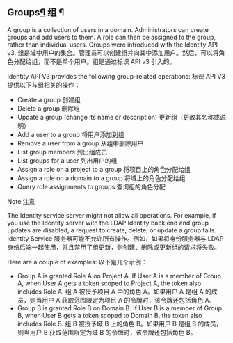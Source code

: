 ## Groups[¶](https://docs.openstack.org/keystone/yoga/admin/identity-concepts.html#groups) 组 ¶

A group is a collection of users in a domain. Administrators can create groups and add users to them. A role can then be assigned to the group, rather than individual users. Groups were introduced with the Identity API v3.
组是域中用户的集合。管理员可以创建组并向其中添加用户。然后，可以将角色分配给组，而不是单个用户。组是通过标识 API v3 引入的。

Identity API V3 provides the following group-related operations:
标识 API V3 提供以下与组相关的操作：

- Create a group 创建组
- Delete a group 删除组
- Update a group (change its name or description)
  更新组（更改其名称或说明）
- Add a user to a group
  将用户添加到组
- Remove a user from a group
  从组中删除用户
- List group members 列出组成员
- List groups for a user
  列出用户的组
- Assign a role on a project to a group
  将项目上的角色分配给组
- Assign a role on a domain to a group
  将域上的角色分配给组
- Query role assignments to groups
  查询组的角色分配



 

Note 注意



The Identity service server might not allow all operations. For example, if you use the Identity server with the LDAP Identity back end and group updates are disabled, a request to create, delete, or update a group fails.
Identity Service 服务器可能不允许所有操作。例如，如果将身份服务器与 LDAP 身份后端一起使用，并且禁用了组更新，则创建、删除或更新组的请求将失败。

Here are a couple of examples:
以下是几个示例：

- Group A is granted Role A on Project A. If User A is a member of Group A, when User A gets a token scoped to Project A, the token also includes Role A.
  组 A 被授予项目 A 中的角色 A。如果用户 A 是组 A 的成员，则当用户 A 获取范围限定为项目 A 的令牌时，该令牌还包括角色 A。
- Group B is granted Role B on Domain B. If User B is a member of Group B, when User B gets a token scoped to Domain B, the token also includes Role B.
  组 B 被授予域 B 上的角色 B。如果用户 B 是组 B 的成员，则当用户 B 获取范围限定为域 B 的令牌时，该令牌还包括角色 B。